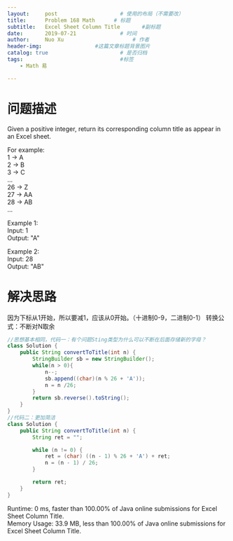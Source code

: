 ```yaml
---
layout:     post   				    # 使用的布局（不需要改）
title:      Problem 168 Math      # 标题 
subtitle:   Excel Sheet Column Title       #副标题
date:       2019-07-21				# 时间
author:     Nuo Xu 						# 作者
header-img:              	#这篇文章标题背景图片
catalog: true 						# 是否归档
tags:								#标签
    - Math 易

---
```

# 问题描述
Given a positive integer, return its corresponding column title as appear in an Excel sheet.

For example:  
    1 -> A  
    2 -> B  
    3 -> C  
    ...  
    26 -> Z  
    27 -> AA  
    28 -> AB  
    ...  

Example 1:  
Input: 1  
Output: "A"  

Example 2:  
Input: 28  
Output: "AB"  
# 解决思路
因为下标从1开始，所以要减1，应该从0开始。（十进制0-9，二进制0-1）
转换公式：不断对N取余
```java
//思想基本相同，代码一：有个问题Sting类型为什么可以不断在后面存储新的字母？
class Solution {
    public String convertToTitle(int n) {
        StringBuilder sb = new StringBuilder();
        while(n > 0){
            n--;
            sb.append((char)(n % 26 + 'A'));
            n = n /26;
        }
        return sb.reverse().toString();
    }
}
//代码二：更加简洁
class Solution {
    public String convertToTitle(int n) {
        String ret = "";

        while (n != 0) {
            ret = (char) ((n - 1) % 26 + 'A') + ret;
            n = (n - 1) / 26;
        }

        return ret;
    }
}

```
Runtime: 0 ms, faster than 100.00% of Java online submissions for Excel Sheet Column Title.  
Memory Usage: 33.9 MB, less than 100.00% of Java online submissions for Excel Sheet Column Title.